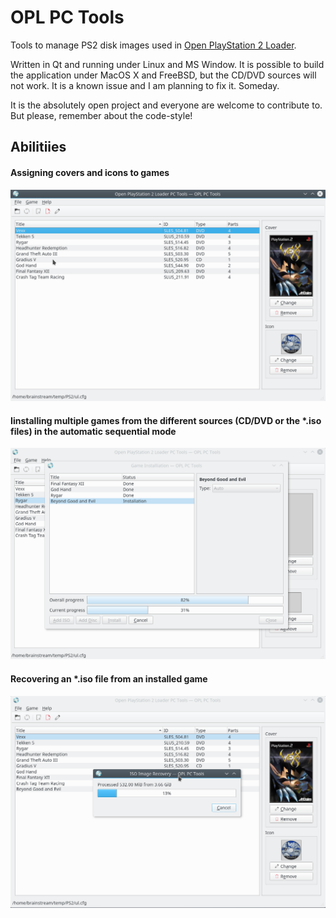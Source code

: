 # OPL PC Tools
Tools to manage PS2 disk images used in [Open PlayStation 2 Loader](https://github.com/ifcaro/Open-PS2-Loader).

Written in Qt and running under Linux and MS Window. It is possible to build the application under MacOS X and FreeBSD,
but the CD/DVD sources will not work. It is a known issue and I am planning to fix it. Someday.

It is the absolutely open project and everyone are welcome to contribute to. But please, remember about the code-style!

## Abilitiies

#### Assigning covers and icons to games

![Main Window](screenshots/Main.png)

#### Iinstalling multiple games from the different sources (CD/DVD or the *.iso files) in the automatic sequential mode

![Installation](screenshots/Install.png)

#### Recovering an *.iso file from an installed game

![Recovering](screenshots/Recovery.png)
